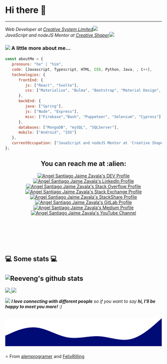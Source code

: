 # Hi there 👋



---
<p><em>Web Developer at <a href="https://creativesystemltd.com/">Creative System Limited</a><img src="https://media.giphy.com/media/fYSnHlufseco8Fh93Z/giphy.gif" width="30">
   </br>
   JavaScript and nodeJS Mentor  at <a href="https://www.creativeshaper.com/">Creative Shaper</a><img src="https://media.giphy.com/media/WUlplcMpOCEmTGBtBW/giphy.gif" width="30"> 
</em></p>

### <img src="https://media.giphy.com/media/VgCDAzcKvsR6OM0uWg/giphy.gif" width="50"> A little more about me...  


```javascript
const aboutMe = {
   pronouns: "he" | "him",
   code: [Javascript, Typescript, HTML, CSS, Python, Java, , C++],
   technologies: {
      frontEnd: {
         js: ["React", "Svelte"],
         css: ["Materialize", "Bulma", "Bootstrap", "Material Design", "Semantic UI"]
      },
      backEnd: {
         java: ["Spring"],
         js: ["Node", "Express"],
         misc: ["Firebase","Bash", "Puppeteer", "Selenium", "Cypress"]
      },
      databases: ["MongoDB", "mySQL", "SQLServer"],
      mobile: ["Android", "IOS"]
   },
   currentOccupation: ["JavaScript and nodeJS Mentor at 'Creative Shaper" && Web Developer  at 'Creative System Limited' ],
};
```





<h2 align="center">You can reach me at :alien:</h2>

<p align="center">
  <a href="#">
    <img src="https://d2fltix0v2e0sb.cloudfront.net/dev-badge.svg" alt="Angel Santiago Jaime Zavala's DEV Profile" height="30" width="30">
  </a>
      
 <a href="https://www.linkedin.com/in/lm-hasib-2b67a217b/">
<!--  <a href="#"> -->
    <img src="https://www.vectorlogo.zone/logos/linkedin/linkedin-icon.svg" alt="Angel Santiago Jaime Zavala's LinkedIn Profile" height="30" width="30">
  </a>

  <a href="#">
    <img src="https://www.vectorlogo.zone/logos/stackoverflow/stackoverflow-icon.svg" alt="Angel Santiago Jaime Zavala's Stack Overflow Profile" height="30" width="30">
  </a>

  <a href="#">
    <img src="https://www.vectorlogo.zone/logos/stackexchange/stackexchange-icon.svg" alt="Angel Santiago Jaime Zavala's Stack Exchange Profile" height="30" width="30">
  </a>

  <a href="#">
    <img src="https://cdn.worldvectorlogo.com/logos/stackshare.svg" alt="Angel Santiago Jaime Zavala's StackShare Profile" height="30" width="30">
  </a>
  
  <a href="#">
    <img src="https://www.vectorlogo.zone/logos/gitlab/gitlab-icon.svg" alt="Angel Santiago Jaime Zavala's GitLab Profile" height="30" width="30">
  </a>
  
  <a href="#">
    <img src="https://www.vectorlogo.zone/logos/medium/medium-tile.svg" alt="Angel Santiago Jaime Zavala's Medium Profile" height="30" width="30">
  </a>
  
  <a href="#">
    <img src="https://www.vectorlogo.zone/logos/youtube/youtube-icon.svg" alt="Angel Santiago Jaime Zavala's YouTube Channel" height="30" width="30">
  </a>
</p>







<br><br>








<br><br>
<h2>💻 Some stats 💻</h2>

![Reeveng's github stats](https://github-readme-stats.vercel.app/api?username=alemprogramer&show_icons=true&title_color=fff&icon_color=79ff97&text_color=9f9f9f&bg_color=151515)
---
<!-- ![Top Langs](https://github-readme-stats.vercel.app/api/top-langs/?username=alemprogramer&show_icons=true) -->

<a href="https://github.com/alemprogramer">
  <img src="https://img.shields.io/github/followers/alemprogramer">
</a>
<a href="https://github.com/alemprogramer">
   <img src="https://komarev.com/ghpvc/?username=alemprogramer">
</a>

<!-- <p align="center"> 
  Visitor count<br>
  <img src="https://profile-counter.glitch.me/lemprogramer/count.svg" />
</p> -->

<img src="https://media.giphy.com/media/LnQjpWaON8nhr21vNW/giphy.gif" width="60"> <em><b>I love connecting with different people</b> so if you want to say <b>hi, I'll be happy to meet you more!</b> :)</em>

![bottom.png](https://raw.githubusercontent.com/iCharlesZ/FigureBed/master/img/readme-bottom.png)
---

⭐️ From [alemprogramer](https://github.com/alemprogramer)  and  [FelixRilling](https://github.com/)


